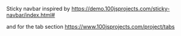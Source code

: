 Sticky navbar inspired by https://demo.100jsprojects.com/sticky-navbar/index.html#

and for the tab section https://www.100jsprojects.com/project/tabs